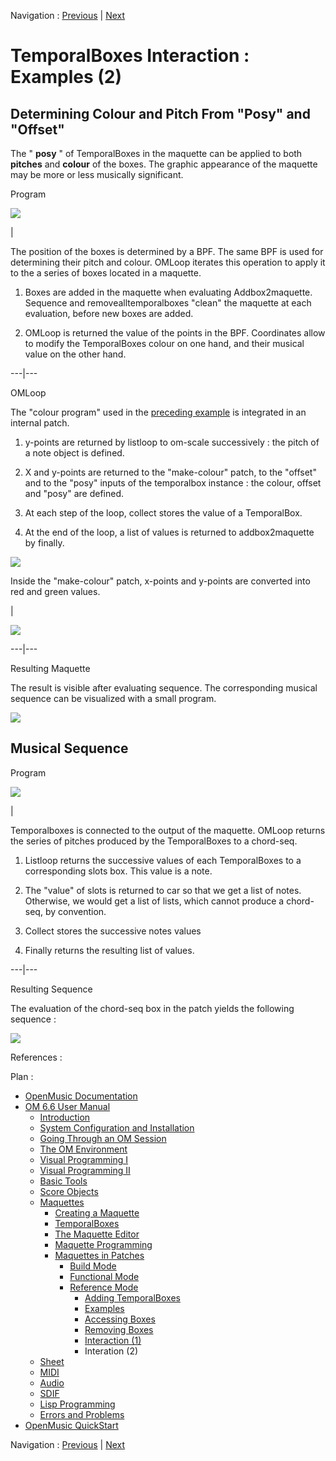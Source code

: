 
Navigation : [Previous](REF5 "page précédente\(Interaction
\(1\)\)") | [Next](Sheet "Next\(Sheet\)")


# TemporalBoxes Interaction : Examples (2)

## Determining Colour and Pitch From "Posy" and "Offset"

The " **posy** " of TemporalBoxes in the maquette can be applied to both
**pitches** and  **colour** of the boxes. The graphic appearance of the
maquette may be more or less musically significant.

Program

![](../res/rainbows.png)

|

The position of the boxes is determined by a BPF. The same BPF is used for
determining their pitch and colour. OMLoop iterates this operation to apply it
to the a series of boxes located in a maquette.

  1. Boxes are added in the maquette when evaluating Addbox2maquette. Sequence and removealltemporalboxes "clean" the maquette at each evaluation, before new boxes are added. 

  2. OMLoop is returned the value of the points in the BPF. Coordinates allow to modify the TemporalBoxes colour on one hand, and their musical value on the other hand.

  
  
---|---  
  
OMLoop

The "colour program" used in the [preceding example](addexamples) is
integrated in an internal patch.

  1. y-points are returned by listloop to om-scale successively : the pitch of a note object is defined.

  2. X and y-points are returned to the "make-colour" patch, to the "offset" and to the "posy" inputs of the temporalbox instance : the colour, offset and "posy" are defined.

  3. At each step of the loop, collect stores the value of a TemporalBox. 

  4. At the end of the loop, a list of values is returned to addbox2maquette by finally.

![](../res/interaction.png)

Inside the "make-colour" patch, x-points and y-points are converted into red
and green values.

|

![](../res/malecolour.png)  
  
---|---  
  
Resulting Maquette

The result is visible after evaluating sequence. The corresponding musical
sequence can be visualized with a small program.

![](../res/cpp2.png)

## Musical Sequence

Program

![](../res/getresult.png)

|

Temporalboxes is connected to the output of the maquette. OMLoop returns the
series of pitches produced by the TemporalBoxes to a chord-seq.

  1. Listloop returns the successive values of each TemporalBoxes to a corresponding slots box. This value is a note. 

  2. The "value" of slots is returned to car so that we get a list of notes. Otherwise, we would get a list of lists, which cannot produce a chord-seq, by convention.

  3. Collect stores the successive notes values

  4. Finally returns the resulting list of values. 

  
  
---|---  
  
Resulting Sequence

The evaluation of the chord-seq box in the patch yields the following sequence
:

![](../res/result1.png)

References :

Plan :

  * [OpenMusic Documentation](OM-Documentation)
  * [OM 6.6 User Manual](OM-User-Manual)
    * [Introduction](00-Sommaire)
    * [System Configuration and Installation](Installation)
    * [Going Through an OM Session](Goingthrough)
    * [The OM Environment](Environment)
    * [Visual Programming I](BasicVisualProgramming)
    * [Visual Programming II](AdvancedVisualProgramming)
    * [Basic Tools](BasicObjects)
    * [Score Objects](ScoreObjects)
    * [Maquettes](Maquettes)
      * [Creating a Maquette](Maquette)
      * [TemporalBoxes](TemporalBoxes)
      * [The Maquette Editor](Editor)
      * [Maquette Programming](Programming%20Maquette)
      * [Maquettes in Patches](Maquettes%20in%20Patches)
        * [Build Mode](Build)
        * [Functional Mode](Maquettes%20in%20Patches1)
        * [Reference Mode](Maquettes%20in%20Patches2)
          * [Adding TemporalBoxes](addprocedure)
          * [Examples](addexamples)
          * [Accessing Boxes](REF3)
          * [Removing Boxes](REF4)
          * [Interaction (1)](REF5)
          * Interation (2)
    * [Sheet](Sheet)
    * [MIDI](MIDI)
    * [Audio](Audio)
    * [SDIF](SDIF)
    * [Lisp Programming](Lisp)
    * [Errors and Problems](errors)
  * [OpenMusic QuickStart](QuickStart-Chapters)

Navigation : [Previous](REF5 "page précédente\(Interaction
\(1\)\)") | [Next](Sheet "Next\(Sheet\)")

